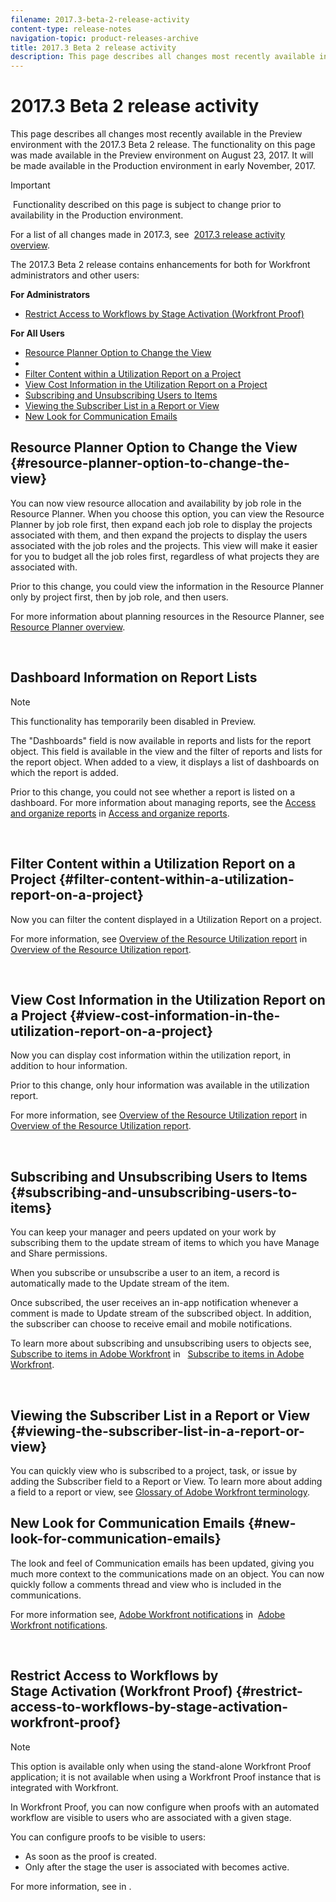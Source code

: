 ```yaml
---
filename: 2017.3-beta-2-release-activity
content-type: release-notes
navigation-topic: product-releases-archive
title: 2017.3 Beta 2 release activity
description: This page describes all changes most recently available in the Preview environment with the 2017.3 Beta 2 release. The functionality on this page was made available in the Preview environment on August 23, 2017. It will be made available in the Production environment in early November, 2017.
---
```


# 2017.3 Beta 2 release activity

This page describes all changes most recently available in the Preview environment with the 2017.3 Beta 2 release. The functionality on this page was made available in the Preview environment on August 23, 2017. It will be made available in&nbsp;the Production environment in early November, 2017.

>[!IMPORTANT]
>
>&nbsp;Functionality described on this page is subject to change prior to availability in the Production environment.

For a list of all changes made in 2017.3, see&nbsp; [2017.3 release activity overview](../../../../product-announcements/product-releases/quarterly-release-archive/2017.3-release-activity/2017.3-release-activity-overview.md).

The 2017.3 Beta 2 release contains enhancements for both for Workfront administrators and other users:

**For Administrators**

* [Restrict Access to Workflows by Stage Activation (Workfront Proof)](#restrict-access-to-workflows-by-stage-activation-workfront-proof)

**For All Users**

* [Resource Planner Option to Change the View](#resource-planner-option-to-change-the-view) 
* [](#) 
* [Filter Content within a Utilization Report on a Project](#filter-content-within-a-utilization-report-on-a-project) 
* [View Cost Information in the Utilization Report on a Project](#view-cost-information-in-the-utilization-report-on-a-project) 
* [Subscribing and Unsubscribing Users to Items](#subscribing-and-unsubscribing-users-to-items) 
* [Viewing the Subscriber List in a Report or View](#viewing-the-subscriber-list-in-a-report-or-view) 
* [New Look for Communication Emails](#new-look-for-communication-emails)

## Resource Planner Option to Change the View {#resource-planner-option-to-change-the-view}

You can now&nbsp;view resource allocation and availability by job role in the Resource Planner. When you choose this option, you can view the Resource Planner by job role first, then expand each job role to display the projects associated with them, and then expand the projects to display the users associated with the job roles and the projects. This view will make it easier for you to budget all the job roles first, regardless of what projects they are associated with.

Prior to this change, you could&nbsp;view the information in the Resource Planner only by project first, then by job role, and then users.

For more information about planning resources in the Resource Planner, see [Resource Planner overview](../../../../resource-mgmt/resource-planning/get-started-resource-planner.md).

<!--WRITER
<iframe class="mt-media" src="assets/230462920?title=0&byline=0&portrait=0" width="640px" height="360px" frameborder="0" allowfullscreen></iframe>
-->&nbsp;

## Dashboard Information on Report Lists

>[!NOTE]
>
>This functionality has temporarily been disabled in Preview.

The "Dashboards" field is now available in reports and lists for the report object. This field is available in&nbsp;the view and the filter of reports and lists for the report object. When added to a view, it displays a list of dashboards on which the report is added.

Prior to this change, you could not&nbsp;see whether a report is listed on a dashboard. For more information about managing reports, see the [Access and organize reports](../../../../reports-and-dashboards/reports/report-usage/access-organize-reports.md) in [Access and organize reports](../../../../reports-and-dashboards/reports/report-usage/access-organize-reports.md).

<!--WRITER
<iframe class="mt-media" src="assets/230463779?title=0&byline=0&portrait=0" width="640px" height="360px" frameborder="0" allowfullscreen></iframe>
-->&nbsp;

## Filter Content within a Utilization Report on a Project {#filter-content-within-a-utilization-report-on-a-project}

Now you can filter the content displayed in a Utilization Report on a project.

For more information, see [Overview of the Resource Utilization report](../../../../reports-and-dashboards/reports/using-built-in-reports/resource-utilization-report.md) in&nbsp; [Overview of the Resource Utilization report](../../../../reports-and-dashboards/reports/using-built-in-reports/resource-utilization-report.md).

<!--WRITER
<iframe class="mt-media" src="assets/230807882?title=0&byline=0&portrait=0" width="640px" height="360px" frameborder="0" allowfullscreen></iframe>
-->&nbsp;

## View Cost Information in the Utilization Report on a Project {#view-cost-information-in-the-utilization-report-on-a-project}

Now you can display cost information within the utilization report, in addition to hour information.

Prior to this change, only hour information was available in the utilization report.

For more information, see [Overview of the Resource Utilization report](../../../../reports-and-dashboards/reports/using-built-in-reports/resource-utilization-report.md) in&nbsp; [Overview of the Resource Utilization report](../../../../reports-and-dashboards/reports/using-built-in-reports/resource-utilization-report.md).

<!--WRITER
<iframe class="mt-media" src="assets/230807900?title=0&byline=0&portrait=0" width="640px" height="360px" frameborder="0" allowfullscreen></iframe>
-->&nbsp;

## Subscribing and Unsubscribing Users to Items {#subscribing-and-unsubscribing-users-to-items}

You can keep your manager and peers updated on your work by subscribing them to the update stream of items to which you have Manage and Share permissions.

When you subscribe or unsubscribe a user to an item, a record is automatically made to the Update stream of the item.

Once subscribed, the user receives an in-app notification whenever a comment is made to Update stream of the subscribed object. In addition, the subscriber can choose to receive email and mobile notifications.

To learn more about subscribing and unsubscribing users to objects see, [Subscribe to items in Adobe Workfront](../../../../workfront-basics/using-notifications/subscribe-to-items-in-workfront.md) in &nbsp; [Subscribe to items in Adobe Workfront](../../../../workfront-basics/using-notifications/subscribe-to-items-in-workfront.md).

<!--WRITER
<iframe class="mt-media" src="assets/230464241?title=0&byline=0&portrait=0" width="640px" height="360px" frameborder="0" allowfullscreen></iframe>
-->&nbsp;

## Viewing the Subscriber List in a Report or View {#viewing-the-subscriber-list-in-a-report-or-view}

You can quickly view who is subscribed to a project, task, or issue by adding the Subscriber field to a Report or View. To learn more about adding a field to a report or view, see [Glossary of Adobe Workfront terminology](../../../../workfront-basics/navigate-workfront/workfront-navigation/workfront-terminology-glossary.md).

## New Look for Communication Emails {#new-look-for-communication-emails}

The look and feel of Communication emails has been updated, giving you much more context to the communications made on an object. You can now quickly follow a comments thread and view who is included in the communications.

For more information see, [Adobe Workfront notifications](../../../../workfront-basics/using-notifications/wf-notifications.md) in&nbsp; [Adobe Workfront notifications](../../../../workfront-basics/using-notifications/wf-notifications.md).

<!--WRITER
<iframe class="mt-media" src="assets/230464022?title=0&byline=0&portrait=0" width="640px" height="360px" frameborder="0" allowfullscreen></iframe>
-->&nbsp;

## Restrict Access to Workflows by Stage&nbsp;Activation (Workfront Proof) {#restrict-access-to-workflows-by-stage-activation-workfront-proof}

>[!NOTE]
>
>This option is available&nbsp;only when using the stand-alone Workfront Proof application; it is not available when using a Workfront Proof instance that is integrated with Workfront.

In Workfront Proof, you can now configure when proofs with an automated workflow are visible to users who are associated with a given stage.

You can configure proofs to be visible to users:

* As soon as the proof is created.
* Only after the stage the user is associated with becomes active.&nbsp;

For more information, see in .

<!--WRITER
<iframe class="mt-media" src="assets/228877407?title=0&byline=0&portrait=0" width="640px" height="360px" frameborder="0" allowfullscreen></iframe>
-->&nbsp;
